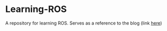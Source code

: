 # Learning-ROS
A repository for learning ROS. Serves as a reference to the blog (link [here](https://sites.google.com/view/no-boredom/home/learning/ros?authuser=0))
